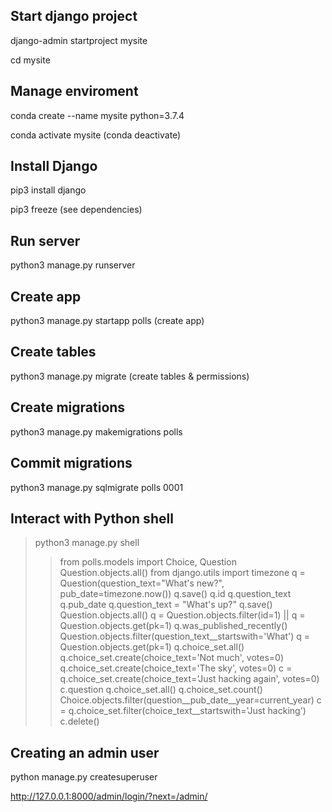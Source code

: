 ## Start django project

django-admin startproject mysite

cd mysite

## Manage enviroment

conda create --name mysite python=3.7.4

conda activate mysite (conda deactivate)

## Install Django

pip3 install django

pip3 freeze (see dependencies)

## Run server

python3 manage.py runserver

## Create app

python3 manage.py startapp polls (create app)

## Create tables

python3 manage.py migrate (create tables & permissions)

## Create migrations

python3 manage.py makemigrations polls

## Commit migrations

python3 manage.py sqlmigrate polls 0001

## Interact with Python shell

> python3 manage.py shell
>> from polls.models import Choice, Question
>> Question.objects.all()
>> from django.utils import timezone
>> q = Question(question_text="What's new?", pub_date=timezone.now())
>> q.save()
>> q.id
>> q.question_text
>> q.pub_date
>> q.question_text = "What's up?"
>> q.save()
>> Question.objects.all()
>> q = Question.objects.filter(id=1) || q = Question.objects.get(pk=1)
>> q.was_published_recently()
>> Question.objects.filter(question_text__startswith='What')
>> q = Question.objects.get(pk=1)
>> q.choice_set.all()
>> q.choice_set.create(choice_text='Not much', votes=0)
>> q.choice_set.create(choice_text='The sky', votes=0)
>> c = q.choice_set.create(choice_text='Just hacking again', votes=0)
>> c.question
>> q.choice_set.all()
>> q.choice_set.count()
>> Choice.objects.filter(question__pub_date__year=current_year)
>> c = q.choice_set.filter(choice_text__startswith='Just hacking')
>> c.delete()

## Creating an admin user

python manage.py createsuperuser

http://127.0.0.1:8000/admin/login/?next=/admin/
